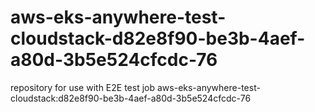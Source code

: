 # aws-eks-anywhere-test-cloudstack-d82e8f90-be3b-4aef-a80d-3b5e524cfcdc-76
repository for use with E2E test job aws-eks-anywhere-test-cloudstack:d82e8f90-be3b-4aef-a80d-3b5e524cfcdc-76
